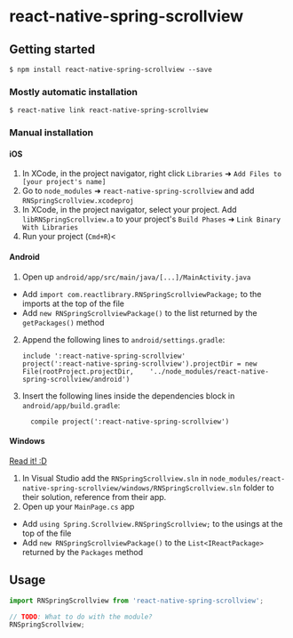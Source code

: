 
# react-native-spring-scrollview

## Getting started

`$ npm install react-native-spring-scrollview --save`

### Mostly automatic installation

`$ react-native link react-native-spring-scrollview`

### Manual installation


#### iOS

1. In XCode, in the project navigator, right click `Libraries` ➜ `Add Files to [your project's name]`
2. Go to `node_modules` ➜ `react-native-spring-scrollview` and add `RNSpringScrollview.xcodeproj`
3. In XCode, in the project navigator, select your project. Add `libRNSpringScrollview.a` to your project's `Build Phases` ➜ `Link Binary With Libraries`
4. Run your project (`Cmd+R`)<

#### Android

1. Open up `android/app/src/main/java/[...]/MainActivity.java`
  - Add `import com.reactlibrary.RNSpringScrollviewPackage;` to the imports at the top of the file
  - Add `new RNSpringScrollviewPackage()` to the list returned by the `getPackages()` method
2. Append the following lines to `android/settings.gradle`:
  	```
  	include ':react-native-spring-scrollview'
  	project(':react-native-spring-scrollview').projectDir = new File(rootProject.projectDir, 	'../node_modules/react-native-spring-scrollview/android')
  	```
3. Insert the following lines inside the dependencies block in `android/app/build.gradle`:
  	```
      compile project(':react-native-spring-scrollview')
  	```

#### Windows
[Read it! :D](https://github.com/ReactWindows/react-native)

1. In Visual Studio add the `RNSpringScrollview.sln` in `node_modules/react-native-spring-scrollview/windows/RNSpringScrollview.sln` folder to their solution, reference from their app.
2. Open up your `MainPage.cs` app
  - Add `using Spring.Scrollview.RNSpringScrollview;` to the usings at the top of the file
  - Add `new RNSpringScrollviewPackage()` to the `List<IReactPackage>` returned by the `Packages` method


## Usage
```javascript
import RNSpringScrollview from 'react-native-spring-scrollview';

// TODO: What to do with the module?
RNSpringScrollview;
```
  